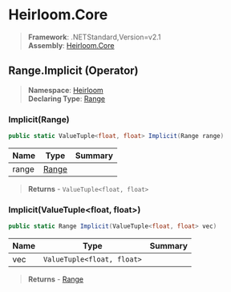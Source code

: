# Heirloom.Core

> **Framework**: .NETStandard,Version=v2.1  
> **Assembly**: [Heirloom.Core][0]

## Range.Implicit (Operator)

> **Namespace**: [Heirloom][0]  
> **Declaring Type**: [Range][1]

### Implicit(Range)

```cs
public static ValueTuple<float, float> Implicit(Range range)
```

| Name  | Type       | Summary |
|-------|------------|---------|
| range | [Range][1] |         |

> **Returns** - `ValueTuple<float, float>`

### Implicit(ValueTuple<float, float>)

```cs
public static Range Implicit(ValueTuple<float, float> vec)
```

| Name | Type                       | Summary |
|------|----------------------------|---------|
| vec  | `ValueTuple<float, float>` |         |

> **Returns** - [Range][1]

[0]: ../../../Heirloom.Core.md
[1]: ../Range.md
